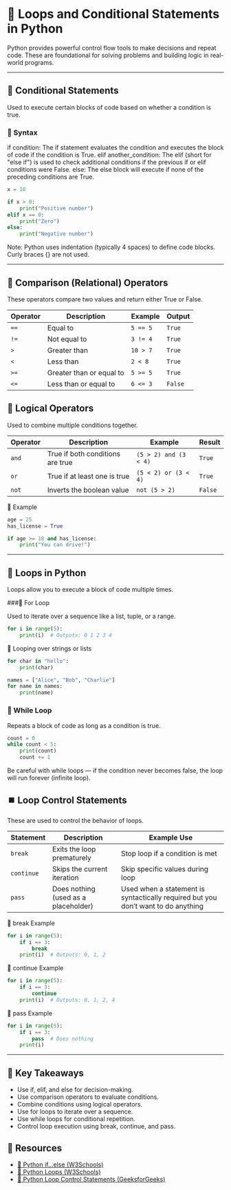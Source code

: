 # 🔁 Loops and Conditional Statements in Python

Python provides powerful control flow tools to make decisions and repeat code. These are foundational for solving problems and building logic in real-world programs.

---

## 🔹 Conditional Statements

Used to execute certain blocks of code based on whether a condition is true.

### 🔹 Syntax

if condition:
    The if statement evaluates the condition and executes the block of code if the condition is True.
elif another_condition:
    The elif (short for "else if") is used to check additional conditions if the previous if or elif conditions were False.
else:
    The else block will execute if none of the preceding conditions are True.

```python
x = 10

if x > 0:
    print("Positive number")
elif x == 0:
    print("Zero")
else:
    print("Negative number")
```
Note: Python uses indentation (typically 4 spaces) to define code blocks. Curly braces {} are not used.

---


## 🧮 Comparison (Relational) Operators

These operators compare two values and return either True or False.

| Operator | Description              | Example  | Output  |
| -------- | ------------------------ | -------- | ------- |
| `==`     | Equal to                 | `5 == 5` | `True`  |
| `!=`     | Not equal to             | `3 != 4` | `True`  |
| `>`      | Greater than             | `10 > 7` | `True`  |
| `<`      | Less than                | `2 < 8`  | `True`  |
| `>=`     | Greater than or equal to | `5 >= 5` | `True`  |
| `<=`     | Less than or equal to    | `6 <= 3` | `False` |


## 🔗 Logical Operators

Used to combine multiple conditions together.

| Operator | Description                      | Example               | Result  |
| -------- | -------------------------------- | --------------------- | ------- |
| `and`    | True if both conditions are true | `(5 > 2) and (3 < 4)` | `True`  |
| `or`     | True if at least one is true     | `(5 < 2) or (3 < 4)`  | `True`  |
| `not`    | Inverts the boolean value        | `not (5 > 2)`         | `False` |


🔹 Example
```python
age = 25
has_license = True

if age >= 18 and has_license:
    print("You can drive!")
```


---


## 🔄 Loops in Python

Loops allow you to execute a block of code multiple times.


###🔸 For Loop

Used to iterate over a sequence like a list, tuple, or a range.

```python
for i in range(5):
    print(i)  # Outputs: 0 1 2 3 4
```

🔹 Looping over strings or lists

```python
for char in "hello":
    print(char)

names = ["Alice", "Bob", "Charlie"]
for name in names:
    print(name)
```
### 🔸 While Loop

Repeats a block of code as long as a condition is true.

```python
count = 0
while count < 5:
    print(count)
    count += 1
```
Be careful with while loops — if the condition never becomes false, the loop will run forever (infinite loop).


## ⏹️ Loop Control Statements

These are used to control the behavior of loops.

| Statement  | Description                          | Example Use                                                                       |
| ---------- | ------------------------------------ | --------------------------------------------------------------------------------- |
| `break`    | Exits the loop prematurely           | Stop loop if a condition is met                                                   |
| `continue` | Skips the current iteration          | Skip specific values during loop                                                  |
| `pass`     | Does nothing (used as a placeholder) | Used when a statement is syntactically required but you don’t want to do anything |


🔹 break Example
```python
for i in range(5):
    if i == 3:
        break
    print(i)  # Outputs: 0, 1, 2
```

🔹 continue Example
```python
for i in range(5):
    if i == 3:
        continue
    print(i)  # Outputs: 0, 1, 2, 4
```

🔹 pass Example
```python
for i in range(5):
    if i == 3:
        pass  # Does nothing
    print(i)
```

---

## 🧠 Key Takeaways

- Use if, elif, and else for decision-making.
- Use comparison operators to evaluate conditions.
- Combine conditions using logical operators.
- Use for loops to iterate over a sequence.
- Use while loops for conditional repetition.
- Control loop execution using break, continue, and pass.


## 🔗 Resources

- [📘 Python if...else (W3Schools)](https://www.w3schools.com/python/python_conditions.asp)
- [📘 Python Loops (W3Schools)](https://www.w3schools.com/python/python_for_loops.asp)
- [📘 Python Loop Control Statements (GeeksforGeeks)](https://www.geeksforgeeks.org/loops-in-python/)




